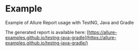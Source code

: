 # Example

Example of Allure Report usage with TestNG, Java and Gradle

The generated report is available here: [https://allure-examples.github.io/testng-java-gradle](https://allure-examples.github.io/testng-java-gradle/)
